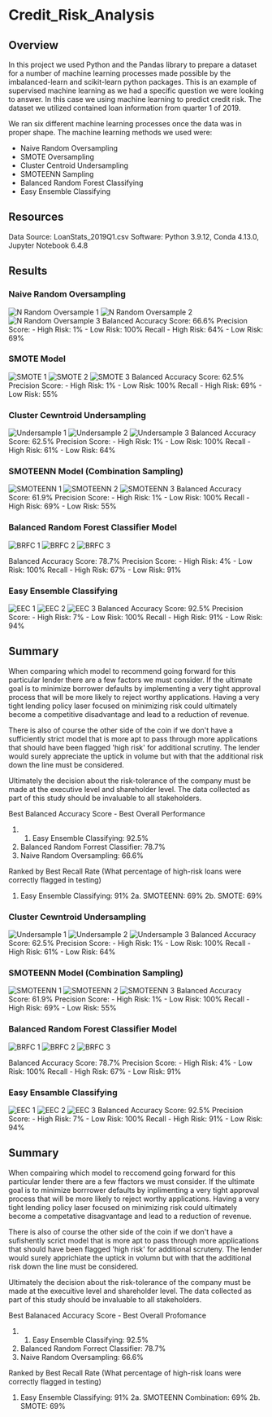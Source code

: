 # Credit_Risk_Analysis

## Overview

In this project we used Python and the Pandas library to prepare a dataset for a number of machine learning processes made possible by the imbalanced-learn and scikit-learn python packages. This is an example of supervised machine learning as we had a specific question we were looking to answer. In this case we using machine learning to predict credit risk. The dataset we utilized contained loan information from quarter 1 of 2019.

We ran six different machine learning processes once the data was in proper shape. The machine learning methods we used were:
- Naive Random Oversampling
- SMOTE Oversampling
- Cluster Centroid Undersampling
- SMOTEENN Sampling
- Balanced Random Forest Classifying
- Easy Ensemble Classifying

## Resources
Data Source: LoanStats_2019Q1.csv
Software: Python 3.9.12, Conda 4.13.0, Jupyter Notebook 6.4.8


## Results
### Naive Random Oversampling
![N Random Oversample 1](/images/RandomOS_1.png)
![N Random Oversample 2](/images/RandomOS_2.png)
![N Random Oversample 3](/images/RandomOS_3.png)
Balanced Accuracy Score: 66.6%
Precision Score:
    - High Risk: 1%
    - Low Risk: 100%
Recall
    - High Risk: 64%
    - Low Risk: 69%

### SMOTE Model
![SMOTE 1](/images/SMOTE_1.png)
![SMOTE 2](/images/SMOTE_2.png)
![SMOTE 3](/images/SMOTE_3.png)
Balanced Accuracy Score: 62.5%
Precision Score:
    - High Risk: 1%
    - Low Risk: 100%
Recall
    - High Risk: 69%
    - Low Risk: 55%


### Cluster Cewntroid Undersampling
![Undersample 1](/images/Under_1.png)
![Undersample 2](/images/Under_2.png)
![Undersample 3](/images/Under_3.png)
Balanced Accuracy Score: 62.5%
Precision Score:
    - High Risk: 1%
    - Low Risk: 100%
Recall
    - High Risk: 61%
    - Low Risk: 64%

### SMOTEENN Model (Combination Sampling)
![SMOTEENN 1](/images/Combo_1.png)
![SMOTEENN 2](/images/Combo_2.png)
![SMOTEENN 3](/images/Combo_3.png)
Balanced Accuracy Score: 61.9%
Precision Score:
    - High Risk: 1%
    - Low Risk: 100%
Recall
    - High Risk: 69%
    - Low Risk: 55%

### Balanced Random Forest Classifier Model
![BRFC 1](/images/brfc_1.png)
![BRFC 2](/images/brfc_2.png)
![BRFC 3](/images/brfc_3.png)

Balanced Accuracy Score: 78.7%
Precision Score:
    - High Risk: 4%
    - Low Risk: 100%
Recall
    - High Risk: 67%
    - Low Risk: 91%



### Easy Ensemble Classifying
![EEC 1](/images/eec_1.png)
![EEC 2](/images/eec_2.png)
![EEC 3](/images/eec_3.png)
Balanced Accuracy Score: 92.5%
Precision Score:
    - High Risk: 7%
    - Low Risk: 100%
Recall
    - High Risk: 91%
    - Low Risk: 94%




## Summary

When comparing which model to recommend going forward for this particular lender there are a few factors we must consider. If the ultimate goal is to minimize borrower defaults by implementing a very tight approval process that will be more likely to reject worthy applications. Having a very tight lending policy laser focused on minimizing risk could ultimately become a competitive disadvantage and lead to a reduction of revenue.

There is also of course the other side of the coin if we don't have a sufficiently strict model that is more apt to pass through more applications that should have been flagged 'high risk' for additional scrutiny. The lender would surely appreciate the uptick in volume but with that the additional risk down the line must be considered. 

Ultimately the decision about the risk-tolerance of the company must be made at the executive level and shareholder level. The data collected as part of this study should be invaluable to all stakeholders.


Best Balanced Accuracy Score - Best Overall Performance
1. 1. Easy Ensemble Classifying: 92.5%
2. Balanced Random Forrest Classifier: 78.7%
3. Naive Random Oversampling: 66.6%


Ranked by Best Recall Rate (What percentage of high-risk loans were correctly flagged in testing)
1. Easy Ensemble Classifying: 91%
2a. SMOTEENN: 69%
2b. SMOTE: 69%


### Cluster Cewntroid Undersampling
![Undersample 1](/images/Under_1.png)
![Undersample 2](/images/Under_2.png)
![Undersample 3](/images/Under_3.png)
Balanced Accuracy Score: 62.5%
Precision Score:
    - High Risk: 1%
    - Low Risk: 100%
Recall
    - High Risk: 61%
    - Low Risk: 64%

### SMOTEENN Model (Combination Sampling)
![SMOTEENN 1](/images/Combo_1.png)
![SMOTEENN 2](/images/Combo_2.png)
![SMOTEENN 3](/images/Combo_3.png)
Balanced Accuracy Score: 61.9%
Precision Score:
    - High Risk: 1%
    - Low Risk: 100%
Recall
    - High Risk: 69%
    - Low Risk: 55%

### Balanced Random Forest Classifier Model
![BRFC 1](/images/brfc_1.png)
![BRFC 2](/images/brfc_2.png)
![BRFC 3](/images/brfc_3.png)

Balanced Accuracy Score: 78.7%
Precision Score:
    - High Risk: 4%
    - Low Risk: 100%
Recall
    - High Risk: 67%
    - Low Risk: 91%



### Easy Ensamble Classifying
![EEC 1](/images/eec_1.png)
![EEC 2](/images/eec_2.png)
![EEC 3](/images/eec_3.png)
Balanced Accuracy Score: 92.5%
Precision Score:
    - High Risk: 7%
    - Low Risk: 100%
Recall
    - High Risk: 91%
    - Low Risk: 94%




## Summary

When compairing which model to reccomend going forward for this particular lender there are a few ffactors we must consider. If the ultimate goal is to minimize borrrower defaults by inplimenting a very tight approval process that will be more likely to reject worthy applications. Having a very tight lending policy laser focused on minimizing risk could ultimately become a competative disagvantage and lead to a reduction of revenue.

There is also of course the other side of the coin if we don't have a sufishently scrict model that is more apt to pass through more applications that should have been flagged 'high risk' for additional scruteny. The lender would surely apprichiate the uptick in volumn but with that the additional risk down the line must be considered. 

Ultimately the decision about the risk-tolerance of the company must be made at the execuitive level and shareholder level. The data collected as part of this study should be invaluable to all stakeholders.


Best Balanaced Accuracy Score - Best Overall Profomance
1. 1. Easy Ensemble Classifying: 92.5%
2. Balanced Random Forrect Classifier: 78.7%
3. Naive Random Oversampling: 66.6%


Ranked by Best Recall Rate (What percentage of high-risk loans were correctly flagged in testing)
1. Easy Ensemble Classifying: 91%
2a. SMOTEENN Combination: 69%
2b. SMOTE: 69%
